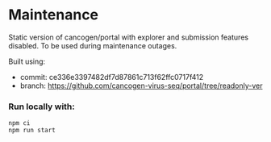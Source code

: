 # Maintenance

Static version of cancogen/portal with explorer and submission features disabled. To be used during maintenance outages.

Built using:

- commit: ce336e3397482df7d87861c713f62ffc0717f412
- branch: https://github.com/cancogen-virus-seq/portal/tree/readonly-ver

### Run locally with:

```
npm ci
npm run start
```
